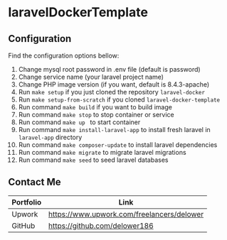 # laravelDockerTemplate

## Configuration
Find the configuration options bellow:

1. Change mysql root password in .env file (default is password)
2. Change service name (your laravel project name)
3. Change PHP image version (if you want, default is 8.4.3-apache)
4. Run ``` make setup ``` if you just cloned the repository ``` laravel-docker ```
5. Run ``` make setup-from-scratch ``` if you cloned ``` laravel-docker-template ```
6. Run command ``` make build ``` if you want to build image
7. Run command ``` make stop ``` to stop container or service
8. Run command ``` make up  ``` to start container
9. Run command ``` make install-laravel-app ``` to install fresh laravel in ``` laravel-app ``` directory
10. Run command ``` make composer-update ``` to install laravel dependencies
11. Run command ``` make migrate ``` to migrate laravel migrations
12. Run command ``` make seed ``` to seed laravel databases

## Contact Me
| Portfolio | Link |
| ------ | ------ |
| Upwork | https://www.upwork.com/freelancers/delower |
| GitHub | https://github.com/delower186 |